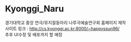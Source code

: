 # Kyonggi_Naru
경기대학교 중앙 연극/뮤지컬동아리 나루극예술연구회 홈페이지 제작 <br>
사이트 링크 : http://cs.kyonggi.ac.kr:8000/~happyssun96/ <br>
추후 UI수정 및 배포까지 할 예정
